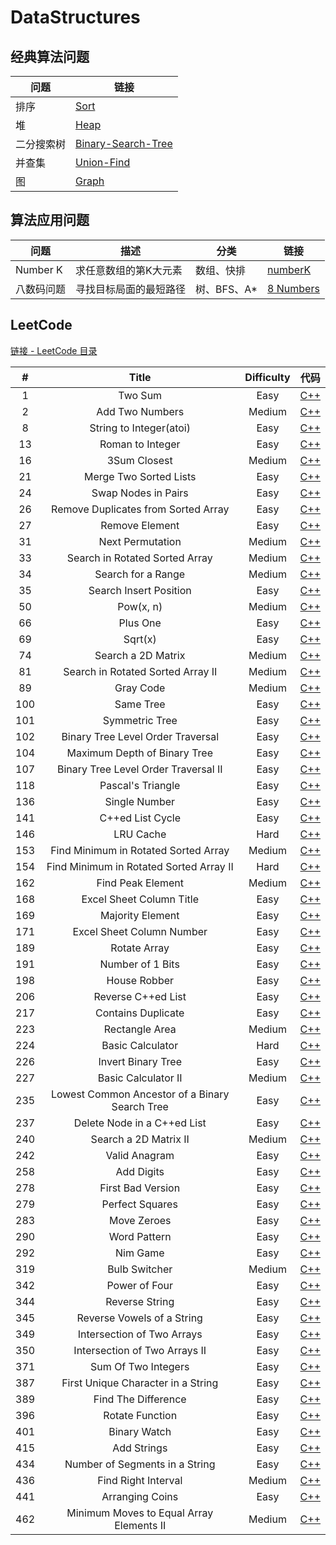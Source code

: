 # DataStructures

## 经典算法问题

| 问题  | 链接 |
|---|---|
|  排序 | [Sort](https://github.com/patricklin2018/DataStructures-Algorithmns/tree/master/sort) |
|  堆 | [Heap](https://github.com/patricklin2018/DataStructures-Algorithmns/tree/master/heap) |
|  二分搜索树 | [Binary-Search-Tree](https://github.com/patricklin2018/DataStructures-Algorithmns/tree/master/binary-search-tree) |
|  并查集 | [Union-Find](https://github.com/patricklin2018/DataStructures-Algorithmns/tree/master/union-find) |
|  图 | [Graph](https://github.com/patricklin2018/DataStructures-Algorithmns/tree/master/graph) |

## 算法应用问题

| 问题 | 描述 | 分类 | 链接 |
|---|---|---|---|
| Number K  | 求任意数组的第K大元素 | 数组、快排 | [numberK](https://github.com/patricklin2018/DataStructures-Algorithmns/tree/master/applied/numberK)|
| 八数码问题  | 寻找目标局面的最短路径 | 树、BFS、A* | [8 Numbers](https://github.com/patricklin2018/DataStructures-Algorithmns/tree/master/applied/8numbers)|
## LeetCode

[链接 - LeetCode 目录](https://github.com/patricklin2018/DataStructures-Algorithmns/tree/master/leetcode)

|#|Title|Difficulty|代码|
|:-:|:---:|:--------:|:--:|
|1|Two Sum|Easy|[C++](https://github.com/patricklin2018/DataStructures-Algorithmns/tree/master/leetcode/Two%20Sum)|
|2|Add Two Numbers|Medium|[C++](https://github.com/patricklin2018/DataStructures-Algorithmns/tree/master/leetcode/2%20-%20Add%20Two%20Numbers)|
|8|String to Integer(atoi)|Easy|[C++](https://github.com/patricklin2018/DataStructures-Algorithmns/tree/master/leetcode/8%20-%20String%20to%20Integer(atoi))|
|13|Roman to Integer|Easy|[C++](https://github.com/patricklin2018/DataStructures-Algorithmns/tree/master/leetcode/13%20-%20Roman%20to%20Integer)|
|16|3Sum Closest|Medium|[C++](https://github.com/patricklin2018/DataStructures-Algorithmns/tree/master/leetcode/16%20-%203Sum%20Closest)|
|21|Merge Two Sorted Lists|Easy|[C++](https://github.com/patricklin2018/DataStructures-Algorithmns/tree/master/leetcode/21%20-%20Merge%20Two%20Sorted%20Lists)|
|24|Swap Nodes in Pairs|Easy|[C++](https://github.com/patricklin2018/DataStructures-Algorithmns/tree/master/leetcode/24%20-%20Swap%20Nodes%20in%20Pairs)|
|26|Remove Duplicates from Sorted Array|Easy|[C++](https://github.com/patricklin2018/DataStructures-Algorithmns/tree/master/leetcode/26%20-%20Remove%20Duplicates%20from%20Sorted%20Array)|
|27|Remove Element|Easy|[C++](https://github.com/patricklin2018/DataStructures-Algorithmns/tree/master/leetcode/27%20-%20Remove%20Element)|
|31|Next Permutation|Medium|[C++](https://github.com/patricklin2018/DataStructures-Algorithmns/tree/master/leetcode/31%20-%20Next%20Permutation)|
|33|Search in Rotated Sorted Array|Medium|[C++](https://github.com/patricklin2018/DataStructures-Algorithmns/tree/master/leetcode/33%20-%20Search%20in%20Rotated%20Sorted%20Array)|
|34|Search for a Range|Medium|[C++](https://github.com/patricklin2018/DataStructures-Algorithmns/tree/master/leetcode/34%20-%20Search%20for%20a%20Range)|
|35|Search Insert Position|Easy|[C++](https://github.com/patricklin2018/DataStructures-Algorithmns/tree/master/leetcode/35%20-%20Search%20Insert%20Position)|
|50|Pow(x, n)|Medium|[C++](https://github.com/patricklin2018/DataStructures-Algorithmns/tree/master/leetcode/50%20-%20Pow(x,%20n))|
|66|Plus One|Easy|[C++](https://github.com/patricklin2018/DataStructures-Algorithmns/tree/master/leetcode/66%20-%20Plus%20One)|
|69|Sqrt(x)|Easy|[C++](https://github.com/patricklin2018/DataStructures-Algorithmns/tree/master/leetcode/69%20-%20Sqrt(x))|
|74|Search a 2D Matrix|Medium|[C++](https://github.com/patricklin2018/DataStructures-Algorithmns/tree/master/leetcode/74%20-%20Search%20a%202D%20Matrix)|
|81|Search in Rotated Sorted Array II|Medium|[C++](https://github.com/patricklin2018/DataStructures-Algorithmns/tree/master/leetcode/81%20-%20Search%20in%20Rotated%20Sorted%20Array%20II)|
|89|Gray Code|Medium|[C++](https://github.com/patricklin2018/DataStructures-Algorithmns/tree/master/leetcode/89%20-%20Gray%20Code)|
|100|Same Tree|Easy|[C++](https://github.com/patricklin2018/DataStructures-Algorithmns/tree/master/leetcode/100%20-%20Same%20Tree)|
|101|Symmetric Tree|Easy|[C++](https://github.com/patricklin2018/DataStructures-Algorithmns/tree/master/leetcode/101%20-%20Symmetric%20Tree)|
|102|Binary Tree Level Order Traversal|Easy|[C++](https://github.com/patricklin2018/DataStructures-Algorithmns/tree/master/leetcode/102%20-%20Binary%20Tree%20Level%20Order%20Traversal)|
|104|Maximum Depth of Binary Tree|Easy|[C++](https://github.com/patricklin2018/DataStructures-Algorithmns/tree/master/leetcode/104%20-%20Maximum%20Depth%20of%20Binary%20Tree)|
|107|Binary Tree Level Order Traversal II|Easy|[C++](https://github.com/patricklin2018/DataStructures-Algorithmns/tree/master/leetcode/107%20-%20Binary%20Tree%20Level%20Order%20Traversal%20II)|
|118|Pascal's Triangle|Easy|[C++](https://github.com/patricklin2018/DataStructures-Algorithmns/tree/master/leetcode/118%20-%20Pascal's%20Triangle)|
|136|Single Number|Easy|[C++](https://github.com/patricklin2018/DataStructures-Algorithmns/tree/master/leetcode/136%20-%20Single%20Number)|
|141|C++ed List Cycle|Easy|[C++](https://github.com/patricklin2018/DataStructures-Algorithmns/tree/master/leetcode/141%20-%20C++ed%20List%20Cycle)|
|146|LRU Cache|Hard|[C++](https://github.com/patricklin2018/DataStructures-Algorithmns/tree/master/leetcode/146%20-%20LRU%20Cache)|
|153|Find Minimum in Rotated Sorted Array|Medium|[C++](https://github.com/patricklin2018/DataStructures-Algorithmns/tree/master/leetcode/153%20-%20Find%20Minimum%20in%20Rotated%20Sorted%20Array)|
|154|Find Minimum in Rotated Sorted Array II|Hard|[C++](https://github.com/patricklin2018/DataStructures-Algorithmns/tree/master/leetcode/154%20-%20Find%20Minimum%20in%20Rotated%20Sorted%20Array%20II)|
|162|Find Peak Element|Medium|[C++](https://github.com/patricklin2018/DataStructures-Algorithmns/tree/master/leetcode/162%20-%20Find%20Peak%20Element)|
|168|Excel Sheet Column Title|Easy|[C++](https://github.com/patricklin2018/DataStructures-Algorithmns/tree/master/leetcode/168%20-%20Excel%20Sheet%20Column%20Title)|
|169|Majority Element|Easy|[C++](https://github.com/patricklin2018/DataStructures-Algorithmns/tree/master/leetcode/169%20-%20Majority%20Element)|
|171|Excel Sheet Column Number|Easy|[C++](https://github.com/patricklin2018/DataStructures-Algorithmns/tree/master/leetcode/171%20-%20Excel%20Sheet%20Column%20Number)|
|189|Rotate Array|Easy|[C++](https://github.com/patricklin2018/DataStructures-Algorithmns/tree/master/leetcode/189%20-%20Rotate%20Array)|
|191|Number of 1 Bits|Easy|[C++](https://github.com/patricklin2018/DataStructures-Algorithmns/tree/master/leetcode/191%20-%20Number%20of%201%20Bits)|
|198|House Robber|Easy|[C++](https://github.com/patricklin2018/DataStructures-Algorithmns/tree/master/leetcode/198%20-%20House%20Robber)|
|206|Reverse C++ed List|Easy|[C++](https://github.com/patricklin2018/DataStructures-Algorithmns/tree/master/leetcode/206%20-%20Reverse%20C++ed%20List)|
|217|Contains Duplicate|Easy|[C++](https://github.com/patricklin2018/DataStructures-Algorithmns/tree/master/leetcode/217%20-%20Contains%20Duplicate)|
|223|Rectangle Area|Medium|[C++](https://github.com/patricklin2018/DataStructures-Algorithmns/tree/master/leetcode/223%20-%20Rectangle%20Area)|
|224|Basic Calculator|Hard|[C++](https://github.com/patricklin2018/DataStructures-Algorithmns/tree/master/leetcode/224%20-%20Basic%20Calculator)|
|226|Invert Binary Tree|Easy|[C++](https://github.com/patricklin2018/DataStructures-Algorithmns/tree/master/leetcode/226%20-%20Invert%20Binary%20Tree)|
|227|Basic Calculator II|Medium|[C++](https://github.com/patricklin2018/DataStructures-Algorithmns/tree/master/leetcode/227%20-%20Basic%20Calculator%20II)|
|235|Lowest Common Ancestor of a Binary Search Tree|Easy|[C++](https://github.com/patricklin2018/DataStructures-Algorithmns/tree/master/leetcode/Lowest%20Common%20Ancestor%20of%20a%20Binary%20Search%20Tree)|
|237|Delete Node in a C++ed List|Easy|[C++](https://github.com/patricklin2018/DataStructures-Algorithmns/tree/master/leetcode/237%20-%20Delete%20Node%20in%20a%20C++ed%20List)|
|240|Search a 2D Matrix II|Medium|[C++](https://github.com/patricklin2018/DataStructures-Algorithmns/tree/master/leetcode/240%20-%20Search%20a%202D%20Matrix%20II)|
|242|Valid Anagram|Easy|[C++](https://github.com/patricklin2018/DataStructures-Algorithmns/tree/master/leetcode/242%20-%20Valid%20Anagram)|
|258|Add Digits|Easy|[C++](https://github.com/patricklin2018/DataStructures-Algorithmns/tree/master/leetcode/258%20-%20Add%20Digits)|
|278|First Bad Version|Easy|[C++](https://github.com/patricklin2018/DataStructures-Algorithmns/tree/master/leetcode/278%20-%20First%20Bad%20Version)|
|279|Perfect Squares|Easy|[C++](https://github.com/patricklin2018/DataStructures-Algorithmns/tree/master/leetcode/279%20-%20Perfect%20Squares)|
|283|Move Zeroes|Easy|[C++](https://github.com/patricklin2018/DataStructures-Algorithmns/tree/master/leetcode/283%20-%20Move%20Zeroes)|
|290|Word Pattern|Easy|[C++](https://github.com/patricklin2018/DataStructures-Algorithmns/tree/master/leetcode/290%20-%20Word%20Pattern)|
|292|Nim Game|Easy|[C++](https://github.com/patricklin2018/DataStructures-Algorithmns/tree/master/leetcode/292%20-%20Nim%20Game)|
|319|Bulb Switcher|Medium|[C++](https://github.com/patricklin2018/DataStructures-Algorithmns/tree/master/leetcode/319%20-%20Bulb%20Switcher)|
|342|Power of Four|Easy|[C++](https://github.com/patricklin2018/DataStructures-Algorithmns/tree/master/leetcode/342%20-%20Power%20of%20Four)|
|344|Reverse String|Easy|[C++](https://github.com/patricklin2018/DataStructures-Algorithmns/tree/master/leetcode/344%20-%20Reverse%20String)|
|345|Reverse Vowels of a String|Easy|[C++](https://github.com/patricklin2018/DataStructures-Algorithmns/tree/master/leetcode/345%20-%20Reverse%20Vowels%20of%20a%20String)|
|349|Intersection of Two Arrays|Easy|[C++](https://github.com/patricklin2018/DataStructures-Algorithmns/tree/master/leetcode/349%20-%20Intersection%20of%20Two%20Arrays)|
|350|Intersection of Two Arrays II|Easy|[C++](https://github.com/patricklin2018/DataStructures-Algorithmns/tree/master/leetcode/350%20-%20Intersection%20of%20Two%20Arrays%20II)|
|371|Sum Of Two Integers|Easy|[C++](https://github.com/patricklin2018/DataStructures-Algorithmns/tree/master/leetcode/371%20-%20Sum%20Of%20Two%20Integers)|
|387|First Unique Character in a String|Easy|[C++](https://github.com/patricklin2018/DataStructures-Algorithmns/tree/master/leetcode/387%20-%20First%20Unique%20Character%20in%20a%20String)|
|389|Find The Difference|Easy|[C++](https://github.com/patricklin2018/DataStructures-Algorithmns/tree/master/leetcode/389%20-%20Find%20The%20Difference)|
|396|Rotate Function|Easy|[C++](https://github.com/patricklin2018/DataStructures-Algorithmns/tree/master/leetcode/396%20-%20Rotate%20Function)|
|401|Binary Watch|Easy|[C++](https://github.com/patricklin2018/DataStructures-Algorithmns/tree/master/leetcode/401%20-%20Binary%20Watch)|
|415|Add Strings|Easy|[C++](https://github.com/patricklin2018/DataStructures-Algorithmns/tree/master/leetcode/415%20-%20Add%20Strings)|
|434|Number of Segments in a String|Easy|[C++](https://github.com/patricklin2018/DataStructures-Algorithmns/tree/master/leetcode/434%20-%20Number%20of%20Segments%20in%20a%20String)|
|436|Find Right Interval|Medium|[C++](https://github.com/patricklin2018/DataStructures-Algorithmns/tree/master/leetcode/436%20-%20Find%20Right%20Interval)|
|441|Arranging Coins|Easy|[C++](https://github.com/patricklin2018/DataStructures-Algorithmns/tree/master/leetcode/441%20-%20Arranging%20Coins)|
|462|Minimum Moves to Equal Array Elements II|Medium|[C++](https://github.com/patricklin2018/DataStructures-Algorithmns/tree/master/leetcode/462%20-%20Minimum%20Moves%20to%20Equal%20Array%20Elements%20II)|
